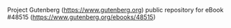 Project Gutenberg (https://www.gutenberg.org) public repository for
eBook #48515 (https://www.gutenberg.org/ebooks/48515)
